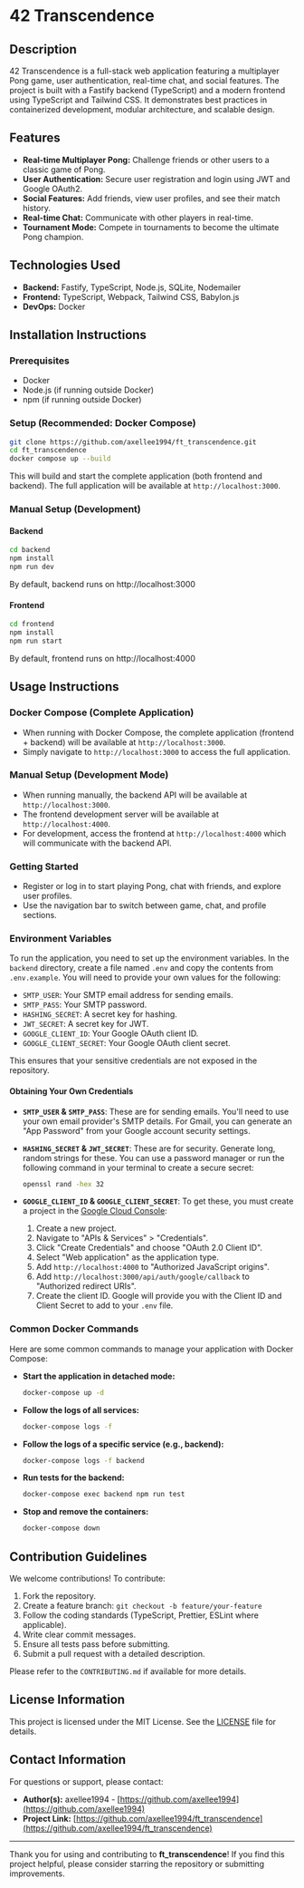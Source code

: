 # 42 Transcendence

## Description
42 Transcendence is a full-stack web application featuring a multiplayer Pong game, user authentication, real-time chat, and social features. The project is built with a Fastify backend (TypeScript) and a modern frontend using TypeScript and Tailwind CSS. It demonstrates best practices in containerized development, modular architecture, and scalable design.

## Features

- **Real-time Multiplayer Pong:** Challenge friends or other users to a classic game of Pong.
- **User Authentication:** Secure user registration and login using JWT and Google OAuth2.
- **Social Features:** Add friends, view user profiles, and see their match history.
- **Real-time Chat:** Communicate with other players in real-time.
- **Tournament Mode:** Compete in tournaments to become the ultimate Pong champion.

## Technologies Used

- **Backend:** Fastify, TypeScript, Node.js, SQLite, Nodemailer
- **Frontend:** TypeScript, Webpack, Tailwind CSS, Babylon.js
- **DevOps:** Docker

## Installation Instructions

### Prerequisites
- Docker
- Node.js (if running outside Docker)
- npm (if running outside Docker)

### Setup (Recommended: Docker Compose)
```bash
git clone https://github.com/axellee1994/ft_transcendence.git
cd ft_transcendence
docker compose up --build
```
This will build and start the complete application (both frontend and backend). The full application will be available at `http://localhost:3000`.

### Manual Setup (Development)
#### Backend
```bash
cd backend
npm install
npm run dev
```
By default, backend runs on http://localhost:3000

#### Frontend
```bash
cd frontend
npm install
npm run start
```
By default, frontend runs on http://localhost:4000

## Usage Instructions

### Docker Compose (Complete Application)
- When running with Docker Compose, the complete application (frontend + backend) will be available at `http://localhost:3000`.
- Simply navigate to `http://localhost:3000` to access the full application.

### Manual Setup (Development Mode)
- When running manually, the backend API will be available at `http://localhost:3000`.
- The frontend development server will be available at `http://localhost:4000`.
- For development, access the frontend at `http://localhost:4000` which will communicate with the backend API.

### Getting Started
- Register or log in to start playing Pong, chat with friends, and explore user profiles.
- Use the navigation bar to switch between game, chat, and profile sections.

### Environment Variables

To run the application, you need to set up the environment variables. In the `backend` directory, create a file named `.env` and copy the contents from `.env.example`. You will need to provide your own values for the following:

- `SMTP_USER`: Your SMTP email address for sending emails.
- `SMTP_PASS`: Your SMTP password.
- `HASHING_SECRET`: A secret key for hashing.
- `JWT_SECRET`: A secret key for JWT.
- `GOOGLE_CLIENT_ID`: Your Google OAuth client ID.
- `GOOGLE_CLIENT_SECRET`: Your Google OAuth client secret.

This ensures that your sensitive credentials are not exposed in the repository.

#### Obtaining Your Own Credentials

- **`SMTP_USER` & `SMTP_PASS`**: These are for sending emails. You'll need to use your own email provider's SMTP details. For Gmail, you can generate an "App Password" from your Google account security settings.

- **`HASHING_SECRET` & `JWT_SECRET`**: These are for security. Generate long, random strings for these. You can use a password manager or run the following command in your terminal to create a secure secret:
    ```bash
    openssl rand -hex 32
    ```

- **`GOOGLE_CLIENT_ID` & `GOOGLE_CLIENT_SECRET`**: To get these, you must create a project in the [Google Cloud Console](https://console.cloud.google.com/):
    1.  Create a new project.
    2.  Navigate to "APIs & Services" > "Credentials".
    3.  Click "Create Credentials" and choose "OAuth 2.0 Client ID".
    4.  Select "Web application" as the application type.
    5.  Add `http://localhost:4000` to "Authorized JavaScript origins".
    6.  Add `http://localhost:3000/api/auth/google/callback` to "Authorized redirect URIs".
    7.  Create the client ID. Google will provide you with the Client ID and Client Secret to add to your `.env` file.

### Common Docker Commands

Here are some common commands to manage your application with Docker Compose:

- **Start the application in detached mode:**
  ```bash
  docker-compose up -d
  ```

- **Follow the logs of all services:**
  ```bash
  docker-compose logs -f
  ```

- **Follow the logs of a specific service (e.g., backend):**
  ```bash
  docker-compose logs -f backend
  ```

- **Run tests for the backend:**
  ```bash
  docker-compose exec backend npm run test
  ```

- **Stop and remove the containers:**
  ```bash
  docker-compose down
  ```

## Contribution Guidelines
We welcome contributions! To contribute:
1. Fork the repository.
2. Create a feature branch: `git checkout -b feature/your-feature`
3. Follow the coding standards (TypeScript, Prettier, ESLint where applicable).
4. Write clear commit messages.
5. Ensure all tests pass before submitting.
6. Submit a pull request with a detailed description.

Please refer to the `CONTRIBUTING.md` if available for more details.

## License Information
This project is licensed under the MIT License. See the [LICENSE](LICENSE) file for details.

## Contact Information
For questions or support, please contact:
*   **Author(s):** axellee1994 - [https://github.com/axellee1994](https://github.com/axellee1994)
*   **Project Link:** [https://github.com/axellee1994/ft_transcendence](https://github.com/axellee1994/ft_transcendence)

---

Thank you for using and contributing to **ft_transcendence**! If you find this project helpful, please consider starring the repository or submitting improvements.
